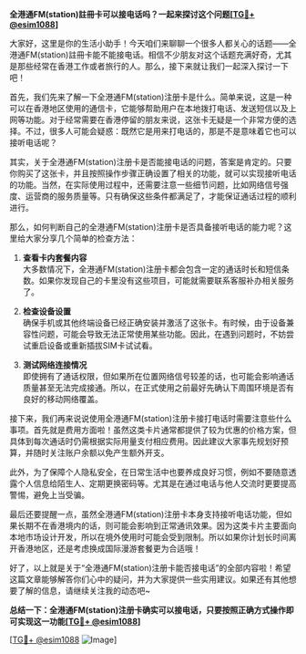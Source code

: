 **全港通FM(station)註冊卡可以接电话吗？一起来探讨这个问题[[TG💪+ @esim1088](https://t.me/s/esim1088)]**

大家好，这里是你的生活小助手！今天咱们来聊聊一个很多人都关心的话题——全港通FM(station)註冊卡能不能接电话。相信不少朋友对这个话题充满好奇，尤其是那些经常在香港工作或者旅行的人。那么，接下来就让我们一起深入探讨一下吧！

首先，我们先来了解一下全港通FM(station)注册卡是什么。简单来说，这是一种可以在香港地区使用的通信卡，它能够帮助用户在本地拨打电话、发送短信以及上网等功能。对于经常需要在香港停留的朋友来说，这张卡无疑是一个非常方便的选择。不过，很多人可能会疑惑：既然它是用来打电话的，那是不是意味着它也可以接听电话呢？

其实，关于全港通FM(station)注册卡是否能接电话的问题，答案是肯定的。只要你购买了这张卡，并且按照操作步骤正确设置了相关的功能，就可以实现接听电话的功能。当然，在实际使用过程中，还需要注意一些细节问题，比如网络信号强度、运营商的服务质量等。只有确保这些条件都满足了，才能保证通话过程的顺利进行。

那么，如何判断自己的全港通FM(station)注册卡是否具备接听电话的能力呢？这里给大家分享几个简单的检查方法：

1. **查看卡内套餐内容**  
   大多数情况下，全港通FM(station)注册卡都会包含一定的通话时长和短信条数。如果你发现自己的卡里没有这些项目，可能就需要联系客服补办相关服务了。

2. **检查设备设置**  
   确保手机或其他终端设备已经正确安装并激活了这张卡。有时候，由于设备兼容性问题，可能会导致无法正常使用某些功能。因此，在遇到问题时，不妨尝试重启设备或重新插拔SIM卡试试看。

3. **测试网络连接情况**  
   即使拥有了通话权限，但如果所在位置网络信号较差的话，也可能会影响通话质量甚至无法完成接通。所以，在正式使用之前最好先确认下周围环境是否有良好的移动网络覆盖。

接下来，我们再来说说使用全港通FM(station)注册卡接打电话时需要注意些什么事项。首先就是费用方面啦！虽然这类卡片通常都提供了较为优惠的价格方案，但具体到每次通话时仍需根据实际用量支付相应费用。因此建议大家事先规划好预算，并随时关注账户余额以免产生额外开支。

此外，为了保障个人隐私安全，在日常生活中也要养成良好习惯，例如不要随意透露个人信息给陌生人、定期更换密码等。尤其是在通过电话与他人交流时更要提高警惕，避免上当受骗。

最后还要提醒一点，虽然全港通FM(station)注册卡本身支持接听电话功能，但如果长期不在香港境内的话，则可能会影响到正常通讯效果。因为这类卡片主要面向本地市场设计开发，所以在境外使用时可能会受到限制。所以如果你计划长时间离开香港地区，还是考虑换成国际漫游套餐更为合适哦！

好了，以上就是关于“全港通FM(station)注册卡能否接电话”的全部内容啦！希望这篇文章能够解答你们心中的疑问，并为大家提供一些实用建议。如果还有其他想要了解的信息，请继续关注我的动态吧~

**总结一下：全港通FM(station)注册卡确实可以接电话，只要按照正确方式操作即可实现这一功能[[TG💪+ @esim1088](https://t.me/s/esim1088)]**

[[TG💪+ @esim1088](https://t.me/s/esim1088) ![Image](https://i.postimg.cc/4NQfJmqS/Snipaste-2025-05-13-00-14-12.png)]